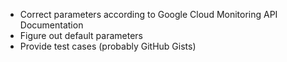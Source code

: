* Correct parameters according to Google Cloud Monitoring API Documentation
* Figure out default parameters
* Provide test cases (probably GitHub Gists)